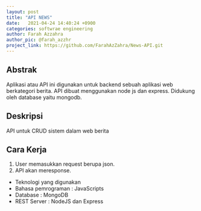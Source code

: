 ```yaml
---
layout: post
title: "API NEWS"
date:   2021-04-24 14:40:24 +0900
categories: softwrae engineering 
author: Farah Azzahra
author_pic: @farah_azzhr
project_link: https://github.com/FarahAzZahra/News-API.git
---
```


## Abstrak
Aplikasi atau API ini digunakan untuk backend sebuah aplikasi web berkategori berita.
API dibuat menggunakan node js dan express. Didukung oleh database yaitu mongodb.

## Deskripsi
API untuk CRUD sistem dalam web berita

## Cara Kerja
1. User memasukkan request berupa json.
2. API akan meresponse.


- Teknologi yang digunakan
- Bahasa pemrograman         : JavaScripts
- Database                         : MongoDB
- REST Server                        : NodeJS dan Express
